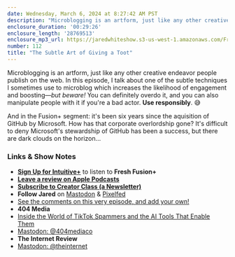 ```yaml
---
date: Wednesday, March 6, 2024 at 8:27:42 AM PST
description: "Microblogging is an artform, just like any other creative endeavor people publish on the web. In this episode, I talk about one of the subtle techniques I sometimes use to microblog which increases the likelihood of engagement and boosting—but beware! You can definitely overdo it, and you can also manipulate people with it if you're a bad actor. Use responsibly."
enclosure_duration: '00:29:26'
enclosure_length: '28769513'
enclosure_mp3_url: https://jaredwhiteshow.s3-us-west-1.amazonaws.com/FreshFusion_Episode_112%20-%20The%20Subtle%20Art%20of%20Giving%20a%20Toot.mp3
number: 112
title: "The Subtle Art of Giving a Toot"
---
```


Microblogging is an artform, just like any other creative endeavor people publish on the web. In this episode, I talk about one of the subtle techniques I sometimes use to microblog which increases the likelihood of engagement and boosting—_but beware!_ You can definitely overdo it, and you can also manipulate people with it if you're a bad actor. **Use responsibly**. 😅

And in the Fusion+ segment: it's been six years since the aquisition of GitHub by Microsoft. How has that corporate overlordship gone? It's difficult to deny Microsoft's stewardship of GitHub has been a success, but there are dark clouds on the horizon…

### Links & Show Notes

* **[Sign Up for Intuitive+](https://plus.intuitivefuture.com)** to listen to **Fresh Fusion+**
* **[Leave a review on Apple Podcasts](https://podcasts.apple.com/us/podcast/fresh-fusion/id1387528457)**
* **[Subscribe to Creator Class (a Newsletter)](https://jaredwhite.com/creator-class)**
* **Follow Jared** on [Mastodon](https://indieweb.social/@jaredwhite) & [Pixelfed](https://pixelfed.social/essentiallife)
* [See the comments on this very episode, and add your own!](https://jaredwhite.com/podcast/112)
* **404 Media**
* [Inside the World of TikTok Spammers and the AI Tools That Enable Them](https://www.404media.co/inside-the-world-of-tiktok-spammers-and-the-ai-tools-that-enable-them/)
* [Mastodon: @404mediaco](https://mastodon.social/@404mediaco)
* **The Internet Review**
* [Mastodon: @theinternet](https://intuitivefuture.com/@theinternet)
